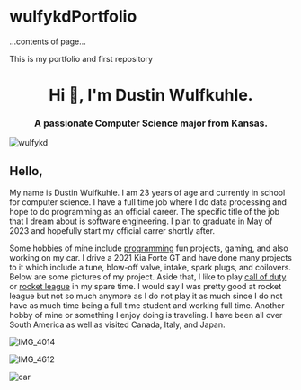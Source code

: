 # wulfykdPortfolio
<!DOCTYPE html>
<html lang="en">
  </head>
  <meta charset="utf-8">
  </head>
  <body>
  ...contents of page...
  <script src="script.js"></script>
  </body>
  </html>

This is my portfolio and first repository
<h1 align="center">Hi 👋, I'm Dustin Wulfkuhle.</h1>
<h3 align="center">A passionate Computer Science major from Kansas.</h3>

<p align="left"> <img src="https://komarev.com/ghpvc/?username=wulfykd&label=Profile%20views&color=0e75b6&style=flat" alt="wulfykd" /> </p>

<h2 class="code-line" data-line-start=0 data-line-end=1 ><a id="Hello_0"></a>Hello,</h2>
<p class="has-line-data" data-line-start="1" data-line-end="2">My name is Dustin Wulfkuhle. I am 23 years of age and currently in school for computer science. I have a full time job where I do data processing and hope to do programming as an official career. The specific title of the job that I dream about is software engineering. I plan to graduate in May of 2023 and hopefully start my official carrer shortly after.</p>
<p class="has-line-data" data-line-start="3" data-line-end="4">Some hobbies of mine include <a href="https://www.codecademy.com/article/what-is-programming">programming</a> fun projects, gaming, and also working on my car. I drive a 2021 Kia Forte GT and have done many projects to it which include a tune, blow-off valve, intake, spark plugs, and coilovers. Below are some pictures of my project. Aside that, I like to play <a href="https://www.callofduty.com/">call of duty</a> or <a href="https://www.rocketleague.com/">rocket league</a> in my spare time. I would say I was pretty good at rocket league but not so much anymore as I do not play it as much since I do not have as much time being a full time student and working full time. Another hobby of mine or something I enjoy doing is traveling. I have been all over South America as well as visited Canada, Italy, and Japan.</p>

![IMG_4014](https://user-images.githubusercontent.com/118063388/202917436-842aac17-6ae4-4328-8c20-7027651808e0.jpg)

![IMG_4612](https://user-images.githubusercontent.com/118063388/202917545-0d4ec46d-6d6e-40d9-ae36-54350e03d1c8.jpg)

![car](https://user-images.githubusercontent.com/118063388/203669182-d7659fd6-89d6-4ecf-8e81-d09fff8258ff.jpg)

